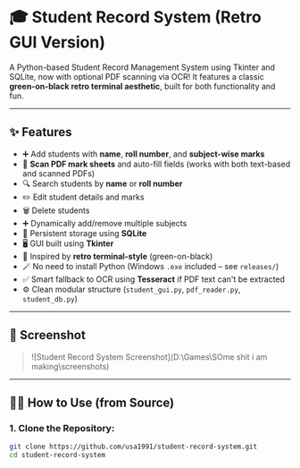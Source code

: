 # 🎓 Student Record System (Retro GUI Version)

A Python-based Student Record Management System using Tkinter and SQLite, now with optional PDF scanning via OCR! It features a classic **green-on-black retro terminal aesthetic**, built for both functionality and fun.

---

## ✨ Features

- ➕ Add students with **name**, **roll number**, and **subject-wise marks**
- 📄 **Scan PDF mark sheets** and auto-fill fields (works with both text-based and scanned PDFs)
- 🔍 Search students by **name** or **roll number**
- ✏️ Edit student details and marks
- 🗑️ Delete students
- ➕ Dynamically add/remove multiple subjects
- 📁 Persistent storage using **SQLite**
- 🖥️ GUI built using **Tkinter**
- 🎨 Inspired by **retro terminal-style** (green-on-black)
- 🪄 No need to install Python (Windows `.exe` included – see `releases/`)
- ✅ Smart fallback to OCR using **Tesseract** if PDF text can't be extracted
- ⚙️ Clean modular structure (`student_gui.py`, `pdf_reader.py`, `student_db.py`)

---

## 📸 Screenshot

> ![Student Record System Screenshot](D:\Games\SOme shit i am making\screenshots)

---

## 🧑‍💻 How to Use (from Source)

### 1. Clone the Repository:

```bash
git clone https://github.com/usa1991/student-record-system.git
cd student-record-system
